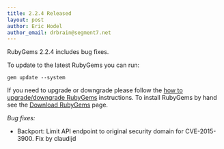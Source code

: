 ```yaml
---
title: 2.2.4 Released
layout: post
author: Eric Hodel
author_email: drbrain@segment7.net
---
```


RubyGems 2.2.4 includes bug fixes.

To update to the latest RubyGems you can run:

    gem update --system

If you need to upgrade or downgrade please follow the [how to upgrade/downgrade
RubyGems][upgrading] instructions.  To install RubyGems by hand see the
[Download RubyGems][download] page.

_Bug fixes:_

* Backport: Limit API endpoint to original security domain for CVE-2015-3900. Fix by claudijd


[download]: http://rubygems.org/pages/download
[upgrading]: http://rubygems.rubyforge.org/rubygems-update/UPGRADING_rdoc.html

